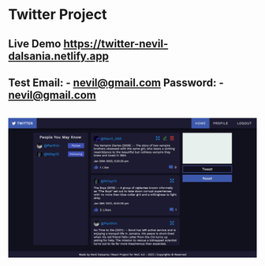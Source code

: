 # Twitter Project

## Live Demo https://twitter-nevil-dalsania.netlify.app

## Test Email: - nevil@gmail.com Password: - nevil@gmail.com
&nbsp;
<img src="./Readme-Images/1.png" />
&nbsp;